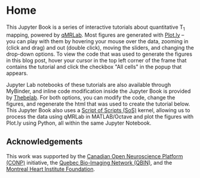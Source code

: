 # Home

This Jupyter Book is a series of interactive tutorials about quantitative T<sub>1</sub> mapping, powered by <a href="https://github.com/neuropoly/qMRLab" target="_blank">qMRLab</a>. Most figures are generated with <a href="https://plot.ly/python/" target="_blank">Plot.ly</a> – you can play with them by hovering your mouse over the data, zooming in (click and drag) and out (double click), moving the sliders, and changing the drop-down options. To view the code that was used to generate the figures in this blog post, hover your cursor in the top left corner of the frame that contains the tutorial and click the checkbox "All cells" in the popup that appears.

Jupyter Lab notebooks of these tutorials are also available through MyBinder, and inline code modification inside the Jupyter Book is provided by [Thebelab](https://github.com/minrk/thebelab). For both options, you can modify the code, change the figures, and regenerate the html that was used to create the tutorial below. This Jupyter Book also uses a <a href="https://vatlab.github.io/sos-docs/" target="_blank">Script of Scripts (SoS)</a> kernel, allowing us to process the data using qMRLab in MATLAB/Octave and plot the figures with Plot.ly using Python, all within the same Jupyter Notebook.

## Acknowledgements

This work was supported by the <a href="http://conp.ca" target="_blank">Canadian Open Neuroscience Platform (CONP)</a> initiative, the <a href="https://www.rbiq-qbin.qc.ca/" target="_blank">Quebec Bio-Imaging Network (QBIN)</a>, and the <a href="https://www.icm-mhi.org/en/foundation" target="_blank">Montreal Heart Institute Foundation</a>.